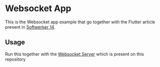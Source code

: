 # Websocket App

This is the Websocket app example that go together with the Flutter article present in [Softwerker 14]().


## Usage

Run this together with the [Websocket Server](/websocket_server) which is present on this repository